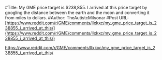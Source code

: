 #Title: My GME price target is $238,855. I arrived at this price target by googling the distance between the earth and the moon and converting it from miles to dollars.
#Author: TheAutistcMilyonar
#Post URL: [https://www.reddit.com/r/GME/comments/llxkxc/my_gme_price_target_is_238855_i_arrived_at_this/](https://www.reddit.com/r/GME/comments/llxkxc/my_gme_price_target_is_238855_i_arrived_at_this/)


https://www.reddit.com/r/GME/comments/llxkxc/my_gme_price_target_is_238855_i_arrived_at_this/